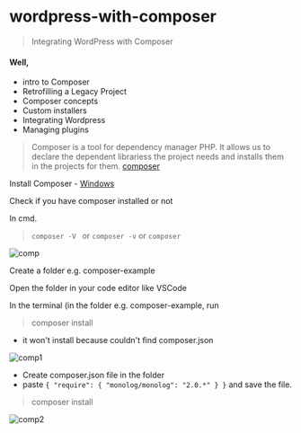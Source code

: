 # wordpress-with-composer
>Integrating WordPress with Composer

#### Well, 
- intro to Composer 
- Retrofilling a Legacy Project
- Composer concepts
- Custom installers
- Integrating Wordpress
- Managing plugins

> Composer is a tool for dependency manager PHP.
> It allows us to declare the dependent librariess the project needs and installs them in the projects for them. 
> [composer](https://getcomposer.org/)


Install Composer - [Windows](https://getcomposer.org/doc/00-intro.md#installation-windows)


Check if you have composer installed or not

In cmd.  
> `composer -V ` or `composer -v` or `composer`

![comp](https://user-images.githubusercontent.com/28113644/143672895-e288da5d-8eaa-4ba7-92ba-a7b26c18af2b.png)


Create a folder e.g. composer-example

Open the folder in your code editor like VSCode

In the terminal (in the folder e.g. composer-example, run
 
> composer install

- it won't install because couldn't find composer.json

![comp1](https://user-images.githubusercontent.com/28113644/143672904-b0a6b24f-bb2e-4bad-b01a-a8bf8828b503.png)

- Create composer.json file in the folder
- paste  `{
    "require": {
        "monolog/monolog": "2.0.*"
    }
}`  and save the file.

> composer install

![comp2](https://user-images.githubusercontent.com/28113644/143672914-0e4b25a5-5337-4150-a263-42ec1b772ffd.png)


